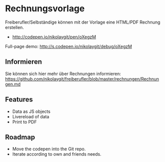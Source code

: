 # Rechnungsvorlage

Freiberufler/Selbständige können mit der Vorlage eine HTML/PDF Rechnung erstellen.

* http://codepen.io/nikolaygit/pen/oXegzM

Full-page demo: http://s.codepen.io/nikolaygit/debug/oXegzM

## Informieren

Sie können sich hier mehr über Rechnungen informieren: https://github.com/nikolaygit/freiberufler/blob/master/rechnungen/Rechnungen.md

## Features

* Data as JS objects
* Livereload of data
* Print to PDF

## Roadmap

* Move the codepen into the Git repo.
* Iterate according to own and friends needs.

